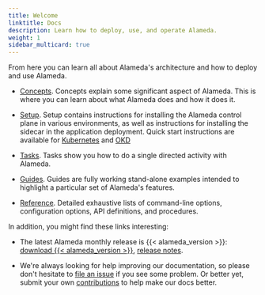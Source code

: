 ```yaml
---
title: Welcome
linktitle: Docs
description: Learn how to deploy, use, and operate Alameda.
weight: 1
sidebar_multicard: true
---
```


From here you can learn all about Alameda's architecture and how to deploy and use Alameda.

- [Concepts](/docs/concepts/). Concepts explain some significant aspect of Alameda. This
is where you can learn about what Alameda does and how it does it.

- [Setup](/docs/setup/). Setup contains instructions for installing
  the Alameda control plane in various environments, as well as instructions
  for installing the sidecar in the application deployment. Quick start
  instructions are available for
  [Kubernetes](/docs/setup/kubernetes/) and [OKD](/docs/setup/okd)

- [Tasks](/docs/tasks/). Tasks show you how to do a single directed activity with Alameda.

- [Guides](/docs/guides/). Guides are fully working stand-alone examples
intended to highlight a particular set of Alameda's features.

- [Reference](/docs/reference/). Detailed exhaustive lists of
command-line options, configuration options, API definitions, and procedures.

In addition, you might find these links interesting:

- The latest Alameda monthly release is {{< alameda_version >}}: [download {{< alameda_version >}}](https://github.com/containers-ai/alameda/releases),
[release notes](/about/notes/).

- We're always looking for help improving our documentation, so please don't hesitate to
[file an issue](https://github.com/containers-ai/containers.ai/issues/new) if you see some problem.
Or better yet, submit your own [contributions](/about/contribute/) to help
make our docs better.
